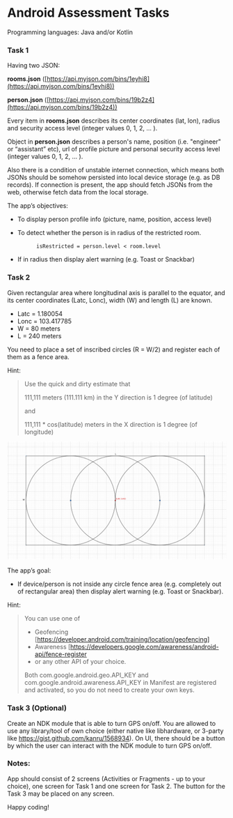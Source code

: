 # Android Assessment Tasks

Programming languages: Java and/or Kotlin

### Task 1

Having two JSON: 

**rooms.json** ([https://api.myjson.com/bins/1eyhi8](https://api.myjson.com/bins/1eyhi8)) 

**person.json** ([https://api.myjson.com/bins/19b2z4](https://api.myjson.com/bins/19b2z4))

Every item in **rooms.json** describes its center coordinates (lat, lon), radius and security access level (integer values 0, 1, 2, ... ).

Object in **person.json** describes a person's name, position (i.e. "engineer" or “assistant” etc), url of profile picture and personal security access level (integer values 0, 1, 2, ... ).

Also there is a condition of unstable internet connection, which means both JSONs should be somehow persisted into local device storage (e.g. as DB records). If connection is present, the app should fetch JSONs from the web, otherwise fetch data from the local storage.

The app’s objectives:

* To display person profile info (picture, name, position, access level)

* To detect whether the person is in radius of the restricted room. 

            isRestricted = person.level < room.level

* If in radius then display alert warning (e.g. Toast or Snackbar)

   

### Task 2

Given rectangular area where longitudinal axis is parallel to the equator, and its center coordinates (Latc, Lonc), width (W) and length (L) are known.

* Latc = 1.180054
* Lonc = 103.417785
* W = 80 meters
* L = 240 meters

You need to place a set of inscribed circles (R = W/2) and register each of them as a fence area.

Hint: 
>Use the quick and dirty estimate that 
>
>111,111 meters (111.111 km) in the Y direction is 1 degree (of latitude) 
>
>and 
>
>111,111 * cos(latitude) meters in the X direction is 1 degree (of longitude)

![Alt text](readme.res/Ship.png "Rectangular area")
  

The app’s goal:
* If device/person is not inside any circle fence area (e.g. completely out of rectangular area) then display alert warning (e.g. Toast or Snackbar).

Hint: 
>You can use one of
>* Geofencing [https://developer.android.com/training/location/geofencing]
>* Awareness [https://developers.google.com/awareness/android-api/fence-register 
>* or any other API of your choice.
>
> Both com.google.android.geo.API_KEY and com.google.android.awareness.API_KEY in Manifest are registered and activated, so you do not need to create your own keys.


### Task 3 (Optional)
Create an NDK module that is able to turn GPS on/off. 
You are allowed to use any library/tool of own choice (either native like libhardware, or 3-party like https://gist.github.com/kanru/1568934).
On UI, there should be a button by which the user can interact with the NDK module to turn GPS on/off.


### Notes:
App should consist of 2 screens (Activities or Fragments - up to your choice), one screen for Task 1 and one screen for Task 2.
The button for the Task 3 may be placed on any screen.


Happy coding!

